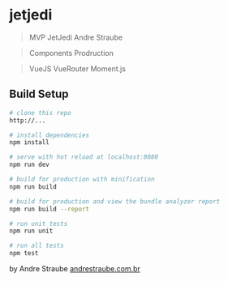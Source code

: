 # jetjedi

> MVP JetJedi Andre Straube

> Components Prodruction

> VueJS
> VueRouter
> Moment.js


## Build Setup

``` bash
# clone this repo
http://...

# install dependencies
npm install

# serve with hot reload at localhost:8080
npm run dev

# build for production with minification
npm run build

# build for production and view the bundle analyzer report
npm run build --report

# run unit tests
npm run unit

# run all tests
npm test
```

by Andre Straube [andrestraube.com.br](http://andrestraube.com.br)
